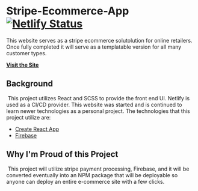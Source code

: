 # Stripe-Ecommerce-App [![Netlify Status](https://api.netlify.com/api/v1/badges/ca250352-c2a6-4eb3-aede-63b3d9a50d59/deploy-status)](https://app.netlify.com/sites/bobs-crwn-clothing/deploys)
This website serves as a stripe ecommerce solutolution for online retailers. Once fully completed it will serve as a templatable version for all many customer types.
​

[**Visit the Site**](https://stripe-ecommerce-app.netlify.com/)
​
​

## Background

​
This project utilizes React and SCSS to provide the front end UI. Netlify is used as a CI/CD provider. This website was started and is continued to learn newer technologies as a personal project. The technologies that this project utilize are:
- [Create React App](https://reactjs.org/docs/create-a-new-react-app.html)
- [Firebase](https://firebase.google.com/)
​
​

## Why I'm Proud of this Project

​
This project will utilize stripe payment processing, Firebase, and it will be converted eventually into an NPM package that will be deployable so anyone can deploy an entire e-commerce site with a few clicks. 
